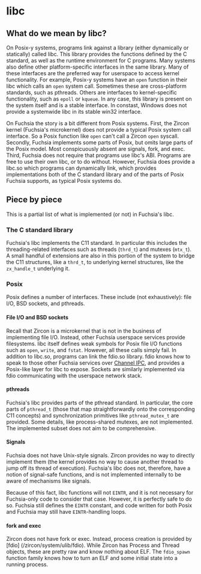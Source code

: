 # libc

## What do we mean by libc?

On Posix-y systems, programs link against a library (either
dynamically or statically) called libc. This library provides the
functions defined by the C standard, as well as the runtime
environment for C programs. Many systems also define other
platform-specific interfaces in the same library. Many of these
interfaces are the preferred way for userspace to access kernel
functionality. For example, Posix-y systems have an `open` function in
their libc which calls an `open` system call. Sometimes these are
cross-platform standards, such as pthreads. Others are interfaces to
kernel-specific functionality, such as `epoll` or `kqueue`. In any
case, this library is present on the system itself and is a stable
interface. In constast, Windows does not provide a systemwide libc in
its stable win32 interface.

On Fuchsia the story is a bit different from Posix systems. First, the
Zircon kernel (Fuchsia's microkernel) does not provide a typical
Posix system call interface. So a Posix function like `open` can't
call a Zircon `open` syscall. Secondly, Fuchsia implements some parts
of Posix, but omits large parts of the Posix model. Most conspicuously
absent are signals, fork, and exec. Third, Fuchsia does not require
that programs use libc's ABI. Programs are free to use their own libc,
or to do without. However, Fuchsia does provide a libc.so which
programs can dynamically link, which provides implementations both of
the C standard library and of the parts of Posix Fuchsia supports, as
typical Posix systems do.

## Piece by piece

This is a partial list of what is implemented (or not) in Fuchsia's
libc.

### The C standard library

Fuchsia's libc implements the C11 standard. In particular this
includes the threading-related interfaces such as threads (`thrd_t`)
and mutexes (`mtx_t`). A small handful of extensions are also in this
portion of the system to bridge the C11 structures, like a `thrd_t`,
to underlying kernel structures, like the `zx_handle_t` underlying it.

### Posix

Posix defines a number of interfaces. These include (not
exhaustively): file I/O, BSD sockets, and pthreads.

#### File I/O and BSD sockets

Recall that Zircon is a microkernel that is not in the business of
implementing file I/O. Instead, other Fuchsia userspace services
provide filesystems. libc itself defines weak symbols for Posix file
I/O functions such as `open`, `write`, and `fstat`. However, all these
calls simply fail. In addition to libc.so, programs can link the
fdio.so library. fdio knows how to speak to those other Fuchsia
services over
[Channel IPC][zircon-concepts-message-passing], and
provides a Posix-like layer for libc to expose. Sockets are similarly
implemented via fdio communicating with the userspace network stack.

#### pthreads

Fuchsia's libc provides parts of the pthread standard. In particular,
the core parts of `pthread_t` (those that map straightforwardly onto
the corresponding C11 concepts) and synchronization primitives like
`pthread_mutex_t` are provided. Some details, like process-shared
mutexes, are not implemented. The implemented subset does not aim to
be comprehensive.

#### Signals

Fuchsia does not have Unix-style signals. Zircon provides no way to
directly implement them (the kernel provides no way to cause another
thread to jump off its thread of execution). Fuchsia's libc does not,
therefore, have a notion of signal-safe functions, and is not
implemented internally to be aware of mechanisms like signals.

Because of this fact, libc functions will not `EINTR`, and it is not
necessary for Fuchsia-only code to consider that case. However, it is
perfectly safe to do so. Fuchsia still defines the `EINTR` constant,
and code written for both Posix and Fuchsia may still have
`EINTR`-handling loops.

#### fork and exec

Zircon does not have fork or exec. Instead, process creation is
provided by [fdio] (/zircon/system/ulib/fdio). While Zircon has Process and
Thread objects, these are pretty raw and know nothing about
ELF. The `fdio_spawn` function family knows how to turn an ELF and some initial
state into a running process.


[zircon-concepts-message-passing]: /zircon/docs/concepts.md#message-passing-sockets-and-channels
